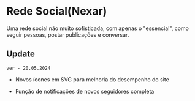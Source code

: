 # Rede Social(Nexar)

Uma rede social não muito sofisticada, com apenas o "essencial", como seguir pessoas, postar publicações e conversar.

## 

## Update

`ver - 20.05.2024`

- Novos ícones em SVG para melhoria do desempenho do site

- Função de notificações de novos seguidores completa